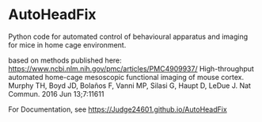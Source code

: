 # AutoHeadFix
Python code for automated control of behavioural apparatus and imaging for mice in home cage environment.

based on methods published here: https://www.ncbi.nlm.nih.gov/pmc/articles/PMC4909937/
High-throughput automated home-cage mesoscopic functional imaging of mouse cortex. Murphy TH, Boyd JD, Bolaños F, Vanni MP, Silasi G, Haupt D, LeDue J. Nat Commun. 2016 Jun 13;7:11611

For Documentation, see https://Judge24601.github.io/AutoHeadFix
